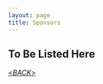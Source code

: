 ```yaml
---
layout: page
title: Sponsors
---
```


## To Be Listed Here

[\<*BACK*\>](https://bonanyan.github.io/docs)